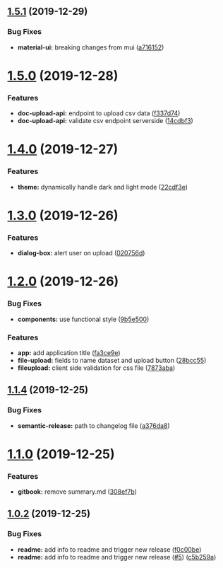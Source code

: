 ## [1.5.1](https://github.com/AumitLeon/archMLP/compare/v1.5.0...v1.5.1) (2019-12-29)


### Bug Fixes

* **material-ui:** breaking changes from mui ([a716152](https://github.com/AumitLeon/archMLP/commit/a71615279a2368d2f890b80492ccdf987044a734))

# [1.5.0](https://github.com/AumitLeon/archMLP/compare/v1.4.0...v1.5.0) (2019-12-28)


### Features

* **doc-upload-api:** endpoint to upload csv data ([f337d74](https://github.com/AumitLeon/archMLP/commit/f337d7495c3dde7ea3576b4fb92ce38a89688e79))
* **doc-upload-api:** validate csv endpoint serverside ([14cdbf3](https://github.com/AumitLeon/archMLP/commit/14cdbf37c7735fd13cdd963f7e9a8543ca89558b))

# [1.4.0](https://github.com/AumitLeon/archMLP/compare/v1.3.0...v1.4.0) (2019-12-27)


### Features

* **theme:** dynamically handle dark and light mode ([22cdf3e](https://github.com/AumitLeon/archMLP/commit/22cdf3e85ae2b7ed1fa21abb51d03a05d088cdf7))

# [1.3.0](https://github.com/AumitLeon/archMLP/compare/v1.2.0...v1.3.0) (2019-12-26)


### Features

* **dialog-box:** alert user on upload ([020756d](https://github.com/AumitLeon/archMLP/commit/020756d0be0fc097ba6a05ab450e8eb2b245d9d2))

# [1.2.0](https://github.com/AumitLeon/archMLP/compare/v1.1.4...v1.2.0) (2019-12-26)


### Bug Fixes

* **components:** use functional style ([9b5e500](https://github.com/AumitLeon/archMLP/commit/9b5e5000fa3bc6c45599ef48035c20444b308656))


### Features

* **app:** add application title ([fa3ce9e](https://github.com/AumitLeon/archMLP/commit/fa3ce9e4c10335fc7dbac33f13d5c1bf4e256671))
* **file-upload:** fields to name dataset and upload button ([28bcc55](https://github.com/AumitLeon/archMLP/commit/28bcc551ab3e201b6f01c3bc52e9883f4298a6e5))
* **fileupload:** client side validation for css file ([7873aba](https://github.com/AumitLeon/archMLP/commit/7873aba9d74636a3afcd8a25b7e089c24bdeefc7))

## [1.1.4](https://github.com/AumitLeon/archMLP/compare/v1.1.3...v1.1.4) (2019-12-25)


### Bug Fixes

* **semantic-release:** path to changelog file ([a376da8](https://github.com/AumitLeon/archMLP/commit/a376da8dbf2dc29071ca49924989b6d6634eb85f))

# [1.1.0](https://github.com/AumitLeon/archMLP/compare/v1.0.2...v1.1.0) (2019-12-25)


### Features

* **gitbook:** remove summary.md ([308ef7b](https://github.com/AumitLeon/archMLP/commit/308ef7b435901297e70499d1cf1800e7a5b5dbec))

## [1.0.2](https://github.com/AumitLeon/archMLP/compare/v1.0.1...v1.0.2) (2019-12-25)


### Bug Fixes

* **readme:** add info to readme and trigger new release ([f0c00be](https://github.com/AumitLeon/archMLP/commit/f0c00be9bf432f94d00ad9132a6f6dcdab4e2fc8))
* **readme:** add info to readme and trigger new release ([#5](https://github.com/AumitLeon/archMLP/issues/5)) ([c5b259a](https://github.com/AumitLeon/archMLP/commit/c5b259a25deb47bc21ade4c6b99d1bdab81d2978))
